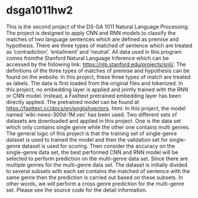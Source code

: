 # dsga1011hw2
This is the second project of the DS-GA 1011 Natural Language Processing.
The project is designed to apply CNN and RNN models to classify the matches of two language sentences
which are defined as premise and hypothesis. There are three types of matched of sentence which
are treated as ’contradiction’, ’entailment’ and ’neutral’. All data used in this program comes fromthe Stanford
Natural Language Inference which can be accessed by the following link: https://nlp.stanford.edu/projects/snli/.
The definitions of the three types of matches of premise and hypothesis can be found on the website. In
this project, these three types of match are treated as labels.
The data is first loaded from the original files and tokenized. In this project, no embedding layer is
applied and jointly trained with the RNN or CNN model. Instead, a Fasttext pretrained embedding layer
has been directly applied. The pretrained model can be found at https://fasttext.cc/docs/en/englishvectors.
html. In this project, the model named ’wiki-news-300d-1M.vec’ has been used.
Two different sets of datasets are downloaded and applied in this project. One is the data set which
only contains single genre while the other one contains multi genres. The general logic of this project is
that the training set of single-genre dataset is used to trained the model and then the validation set for
single-genre dataset is used for scoring. Then consider the accuracy on the single-genre data set, the best
performed CNN and RNN model will be selected to perform prediction on the multi-genre data set. Since
there are multiple genres for the multi-genre data set. The dataset is initially divided to several subsets
with each set contains the matched of sentence with the same genre then the prediction is carried out
based on these subsets. In other words, we will perform a cross genre prediction for the multi-genre set.
Please see the source code for the detail information.
